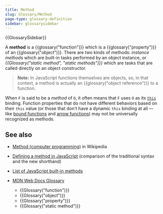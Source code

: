 ```yaml
---
title: Method
slug: Glossary/Method
page-type: glossary-definition
sidebar: glossarysidebar
---
```


{{GlossarySidebar}}

A **method** is a {{glossary("function")}} which is a {{glossary("property")}} of an {{glossary("object")}}. There are two kinds of methods: _instance methods_ which are built-in tasks performed by an object instance, or _{{Glossary("static method", "static methods")}}_ which are tasks that are called directly on an object constructor.

> **Note:** In JavaScript functions themselves are objects, so, in that context, a method is actually an {{glossary("object reference")}} to a function.

When `F` is said to be a _method_ of `O`, it often means that `F` uses `O` as its [`this`](/en-US/docs/Web/JavaScript/Reference/Operators/this) binding. Function properties that do not have different behaviors based on their `this` value (or those that don't have a dynamic `this` binding at all — like [bound functions](/en-US/docs/Web/JavaScript/Reference/Global_Objects/Function/bind) and [arrow functions](/en-US/docs/Web/JavaScript/Reference/Functions/Arrow_functions)) may not be universally recognized as methods.

## See also

- [Method (computer programming)](<https://en.wikipedia.org/wiki/Method_(computer_programming)>) in Wikipedia
- [Defining a method in JavaScript](/en-US/docs/Web/JavaScript/Reference/Functions/Method_definitions) (comparison of the traditional syntax and the new shorthand)
- [List of JavaScript built-in methods](/en-US/docs/Web/JavaScript/Reference)
- [MDN Web Docs Glossary](/en-US/docs/Glossary)

  - {{Glossary("function")}}
  - {{Glossary("object")}}
  - {{Glossary("property")}}
  - {{Glossary("static method")}}
